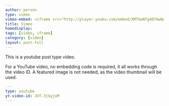```yaml
---
author: person
type: vimeo
vimeo-embed: <iframe src="http://player.youku.com/embed/XMTUwNTg4OTAwNA==" webkitallowfullscreen mozallowfullscreen allowfullscreen></iframe>
title: Vimeo
homedisplay:
tags: [video, iframe]
category: [video]
layout: post-full
---
```

This is a youtube post type video.

For a YouTube video, no embedding code is required, it all works through the video ID. A featured image is not needed, as the video thumbnail will be used.

```yml
---
type: youtube
yt-video-id: JUT-3jGyjoM
---
```